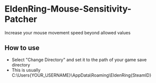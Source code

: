 # EldenRing-Mouse-Sensitivity-Patcher
Increase your mouse movement speed beyond allowed values


## How to use
- Select "Change Directory" and set it to the path of your game save directory
- This is usually C:\Users\{YOUR_USERNAME}\AppData\Roaming\EldenRing\{SteamID}
